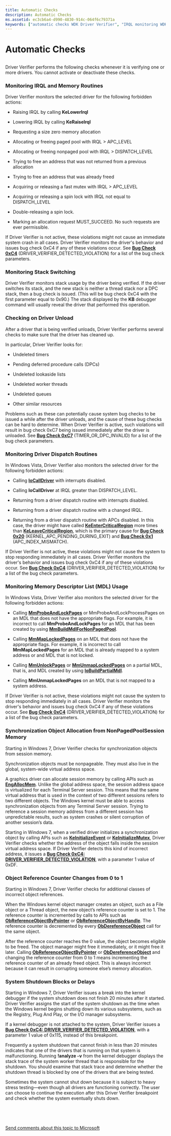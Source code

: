 ```yaml
---
title: Automatic Checks
description: Automatic Checks
ms.assetid: ec3cb6a4-d990-4830-914c-064f6c79371a
keywords: ["automatic checks WDK Driver Verifier", "IRQL monitoring WDK Driver Verifier", "stack switching WDK Driver Verifier", "free pool timers WDK Driver Verifier", "clean up checks WDK Driver Verifier", "switching stacks WDK Driver Verifier", "driver unloads WDK Driver Verifier", "Driver Verifier options, Monitoring IRQL and Memory Routines", "Driver Verifier options, Monitoring Stack Switching", "Driver Verifier options, Checking on Driver Unload", "Driver Verifier options, Monitoring Driver Dispatch Routines", "Driver Verifier options, Monitoring Memory Dispatch List (MDL) Usage"]
---
```


# Automatic Checks


## <span id="ddk_automatic_checks_tools"></span><span id="DDK_AUTOMATIC_CHECKS_TOOLS"></span>


Driver Verifier performs the following checks whenever it is verifying one or more drivers. You cannot activate or deactivate these checks.

### <span id="ddk_monitoring_irql_and_memory_routines_tools"></span><span id="DDK_MONITORING_IRQL_AND_MEMORY_ROUTINES_TOOLS"></span>Monitoring IRQL and Memory Routines

Driver Verifier monitors the selected driver for the following forbidden actions:

-   Raising IRQL by calling **KeLowerIrql**

-   Lowering IRQL by calling **KeRaiseIrql**

-   Requesting a size zero memory allocation

-   Allocating or freeing paged pool with IRQL &gt; APC\_LEVEL

-   Allocating or freeing nonpaged pool with IRQL &gt; DISPATCH\_LEVEL

-   Trying to free an address that was not returned from a previous allocation

-   Trying to free an address that was already freed

-   Acquiring or releasing a fast mutex with IRQL &gt; APC\_LEVEL

-   Acquiring or releasing a spin lock with IRQL not equal to DISPATCH\_LEVEL

-   Double-releasing a spin lock.

-   Marking an allocation request MUST\_SUCCEED. No such requests are ever permissible.

If Driver Verifier is not active, these violations might not cause an immediate system crash in all cases. Driver Verifier monitors the driver's behavior and issues bug check 0xC4 if any of these violations occur. See [**Bug Check 0xC4**](https://msdn.microsoft.com/library/windows/hardware/ff560187) (DRIVER\_VERIFIER\_DETECTED\_VIOLATION) for a list of the bug check parameters.

### <span id="ddk_monitoring_stack_switching_tools"></span><span id="DDK_MONITORING_STACK_SWITCHING_TOOLS"></span>Monitoring Stack Switching

Driver Verifier monitors stack usage by the driver being verified. If the driver switches its stack, and the new stack is neither a thread stack nor a DPC stack, then a bug check is issued. (This will be bug check 0xC4 with the first parameter equal to 0x90.) The stack displayed by the **KB** debugger command will usually reveal the driver that performed this operation.

### <span id="ddk_checking_on_driver_unload_tools"></span><span id="DDK_CHECKING_ON_DRIVER_UNLOAD_TOOLS"></span>Checking on Driver Unload

After a driver that is being verified unloads, Driver Verifier performs several checks to make sure that the driver has cleaned up.

In particular, Driver Verifier looks for:

-   Undeleted timers

-   Pending deferred procedure calls (DPCs)

-   Undeleted lookaside lists

-   Undeleted worker threads

-   Undeleted queues

-   Other similar resources

Problems such as these can potentially cause system bug checks to be issued a while after the driver unloads, and the cause of these bug checks can be hard to determine. When Driver Verifier is active, such violations will result in bug check 0xC7 being issued immediately after the driver is unloaded. See [**Bug Check 0xC7**](https://msdn.microsoft.com/library/windows/hardware/ff560198) (TIMER\_OR\_DPC\_INVALID) for a list of the bug check parameters.

### <span id="Monitoring__Driver_Dispatch_Routines"></span><span id="monitoring__driver_dispatch_routines"></span><span id="MONITORING__DRIVER_DISPATCH_ROUTINES"></span>Monitoring Driver Dispatch Routines

In Windows Vista, Driver Verifier also monitors the selected driver for the following forbidden actions:

-   Calling [**IoCallDriver**](https://msdn.microsoft.com/library/windows/hardware/ff548336) with interrupts disabled.

-   Calling **IoCallDriver** at IRQL greater than DISPATCH\_LEVEL.

-   Returning from a driver dispatch routine with interrupts disabled.

-   Returning from a driver dispatch routine with a changed IRQL.

-   Returning from a driver dispatch routine with APCs disabled. In this case, the driver might have called [**KeEnterCriticalRegion**](https://msdn.microsoft.com/library/windows/hardware/ff552021) more times than [**KeLeaveCriticalRegion**](https://msdn.microsoft.com/library/windows/hardware/ff552964), which is the primary cause for [**Bug Check 0x20**](https://msdn.microsoft.com/library/windows/hardware/ff557421) (KERNEL\_APC\_PENDING\_DURING\_EXIT) and [**Bug Check 0x1**](https://msdn.microsoft.com/library/windows/hardware/ff557419) (APC\_INDEX\_MISMATCH).

If Driver Verifier is not active, these violations might not cause the system to stop responding immediately in all cases. Driver Verifier monitors the driver's behavior and issues bug check 0xC4 if any of these violations occur. See [**Bug Check 0xC4**](https://msdn.microsoft.com/library/windows/hardware/ff560187) (DRIVER\_VERIFIER\_DETECTED\_VIOLATION) for a list of the bug check parameters.

### <span id="Monitoring__Memory_Descriptor_List__MDL__Usage"></span><span id="monitoring__memory_descriptor_list__mdl__usage"></span><span id="MONITORING__MEMORY_DESCRIPTOR_LIST__MDL__USAGE"></span>Monitoring Memory Descriptor List (MDL) Usage

In Windows Vista, Driver Verifier also monitors the selected driver for the following forbidden actions:

-   Calling [**MmProbeAndLockPages**](https://msdn.microsoft.com/library/windows/hardware/ff554664) or MmProbeAndLockProcessPages on an MDL that does not have the appropriate flags. For example, it is incorrect to call **MmProbeAndLockPages** for an MDL that has been created by using [**MmBuildMdlForNonPagedPool**](https://msdn.microsoft.com/library/windows/hardware/ff554498).

-   Calling [**MmMapLockedPages**](https://msdn.microsoft.com/library/windows/hardware/ff554622) on an MDL that does not have the appropriate flags. For example, it is incorrect to call **MmMapLockedPages** for an MDL that is already mapped to a system address or and MDL that is not locked.

-   Calling [**MmUnlockPages**](https://msdn.microsoft.com/library/windows/hardware/ff556381) or [**MmUnmapLockedPages**](https://msdn.microsoft.com/library/windows/hardware/ff556391) on a partial MDL, that is, and MDL created by using [**IoBuildPartialMdl**](https://msdn.microsoft.com/library/windows/hardware/ff548324).

-   Calling **MmUnmapLockedPages** on an MDL that is not mapped to a system address.

If Driver Verifier is not active, these violations might not cause the system to stop responding immediately in all cases. Driver Verifier monitors the driver's behavior and issues bug check 0xC4 if any of these violations occur. See [**Bug Check 0xC4**](https://msdn.microsoft.com/library/windows/hardware/ff560187) (DRIVER\_VERIFIER\_DETECTED\_VIOLATION) for a list of the bug check parameters.

### <span id="Synchronization_Object_Allocation_from_NonPagedPoolSession_Memory"></span><span id="synchronization_object_allocation_from_nonpagedpoolsession_memory"></span><span id="SYNCHRONIZATION_OBJECT_ALLOCATION_FROM_NONPAGEDPOOLSESSION_MEMORY"></span>Synchronization Object Allocation from NonPagedPoolSession Memory

Starting in Windows 7, Driver Verifier checks for synchronization objects from session memory.

Synchronization objects must be nonpageable. They must also live in the global, system-wide virtual address space.

A graphics driver can allocate session memory by calling APIs such as [**EngAllocMem**](https://msdn.microsoft.com/library/windows/hardware/ff564176). Unlike the global address space, the session address space is virtualized for each Terminal Server session. This means that the same virtual address that is used in the context of two different sessions refers to two different objects. The Windows kernel must be able to access synchronization objects from any Terminal Server session. Trying to reference a session memory address from a different session has unpredictable results, such as system crashes or silent corruption of another session’s data.

Starting in Windows 7, when a verified driver initializes a synchronization object by calling APIs such as [**KeInitializeEvent**](https://msdn.microsoft.com/library/windows/hardware/ff552137) or [**KeInitializeMutex**](https://msdn.microsoft.com/library/windows/hardware/ff552147), Driver Verifier checks whether the address of the object falls inside the session virtual address space. If Driver Verifier detects this kind of incorrect address, it issues a [**Bug Check 0xC4: DRIVER\_VERIFIER\_DETECTED\_VIOLATION**](https://msdn.microsoft.com/library/windows/hardware/ff560187), with a parameter 1 value of 0xDF.

### <span id="Object_Reference_Counter_Changes_from_0_to_1"></span><span id="object_reference_counter_changes_from_0_to_1"></span><span id="OBJECT_REFERENCE_COUNTER_CHANGES_FROM_0_TO_1"></span>Object Reference Counter Changes from 0 to 1

Starting in Windows 7, Driver Verifier checks for additional classes of incorrect object references.

When the Windows kernel object manager creates an object, such as a File object or a Thread object, the new object’s reference counter is set to 1. The reference counter is incremented by calls to APIs such as [**ObReferenceObjectByPointer**](https://msdn.microsoft.com/library/windows/hardware/ff558686) or [**ObReferenceObjectByHandle**](https://msdn.microsoft.com/library/windows/hardware/ff558679). The reference counter is decremented by every [**ObDereferenceObject**](https://msdn.microsoft.com/library/windows/hardware/ff557724) call for the same object.

After the reference counter reaches the 0 value, the object becomes eligible to be freed. The object manager might free it immediately, or it might free it later. Calling [**ObReferenceObjectByPointer**](https://msdn.microsoft.com/library/windows/hardware/ff558686) or [**ObDereferenceObject**](https://msdn.microsoft.com/library/windows/hardware/ff557724) and changing the reference counter from 0 to 1 means incrementing the reference counter of an already freed object. This is always incorrect because it can result in corrupting someone else’s memory allocation.

### <span id="System_Shutdown_Blocks_or_Delays"></span><span id="system_shutdown_blocks_or_delays"></span><span id="SYSTEM_SHUTDOWN_BLOCKS_OR_DELAYS"></span>System Shutdown Blocks or Delays

Starting in Windows 7, Driver Verifier issues a break into the kernel debugger if the system shutdown does not finish 20 minutes after it started. Driver Verifier assigns the start of the system shutdown as the time when the Windows kernel begins shutting down its various subsystems, such as the Registry, Plug And Play, or the I/O manager subsystems.

If a kernel debugger is not attached to the system, Driver Verifier issues a [**Bug Check 0xC4: DRIVER\_VERIFIER\_DETECTED\_VIOLATION**](https://msdn.microsoft.com/library/windows/hardware/ff560187), with a parameter 1 value of 0x115, instead of this breakpoint.

Frequently a system shutdown that cannot finish in less than 20 minutes indicates that one of the drivers that is running on that system is malfunctioning. Running **!analyze -v** from the kernel debugger displays the stack trace of the system worker thread that is responsible for the shutdown. You should examine that stack trace and determine whether the shutdown thread is blocked by one of the drivers that are being tested.

Sometimes the system cannot shut down because it is subject to heavy stress testing—even though all drivers are functioning correctly. The user can choose to continue the execution after this Driver Verifier breakpoint and check whether the system eventually shuts down.

 

 

[Send comments about this topic to Microsoft](mailto:wsddocfb@microsoft.com?subject=Documentation%20feedback%20[devtest\devtest]:%20Automatic%20Checks%20%20RELEASE:%20%2811/17/2016%29&body=%0A%0APRIVACY%20STATEMENT%0A%0AWe%20use%20your%20feedback%20to%20improve%20the%20documentation.%20We%20don't%20use%20your%20email%20address%20for%20any%20other%20purpose,%20and%20we'll%20remove%20your%20email%20address%20from%20our%20system%20after%20the%20issue%20that%20you're%20reporting%20is%20fixed.%20While%20we're%20working%20to%20fix%20this%20issue,%20we%20might%20send%20you%20an%20email%20message%20to%20ask%20for%20more%20info.%20Later,%20we%20might%20also%20send%20you%20an%20email%20message%20to%20let%20you%20know%20that%20we've%20addressed%20your%20feedback.%0A%0AFor%20more%20info%20about%20Microsoft's%20privacy%20policy,%20see%20http://privacy.microsoft.com/default.aspx. "Send comments about this topic to Microsoft")




